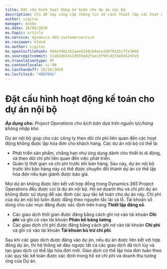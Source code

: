 ```yaml
---
title: Đặt cấu hình hoạt động kế toán cho dự án nội bộ
description: Chủ đề này cung cấp thông tin về cách thiết lập các hoạt động kế toán cho dự án nội bộ trong Project Operations.
author: sigitac
manager: Annbe
ms.date: 10/09/2020
ms.topic: article
ms.service: dynamics-365-customerservice
ms.reviewer: kfend
ms.author: sigitac
ms.openlocfilehash: 504e7481cb2aee6310cb4ace2d0791d1c7fe360d
ms.sourcegitcommit: 11a61db54119503e82faec5f99c4273e8d1247e5
ms.translationtype: HT
ms.contentlocale: vi-VN
ms.lasthandoff: 10/16/2020
ms.locfileid: "4087042"
---
```

# <a name="configure-accounting-for-internal-projects"></a>Đặt cấu hình hoạt động kế toán cho dự án nội bộ

_**Áp dụng cho:** Project Operations cho kịch bản dựa trên nguồn lực/hàng không nhập kho_

Dự án nội bộ giúp cho các công ty theo dõi chi phí liên quan đến các hoạt động không được lập hóa đơn cho khách hàng. Các dự án nội bộ có thể là:

- Phát triển sản phẩm, chẳng hạn như ứng dụng dành cho thiết bị di động, và theo dõi chi phí liên quan đến việc phát triển.
- Quản lý thời gian và chi phí trước khi bán hàng. Sau này, dự án nội bộ trước khi bán hàng này có thể được chuyển đổi thành dự án có thể lập hóa đơn nếu bạn giành được báo giá.

Mọi dự án không được liên kết với hợp đồng trong Dynamics 365 Project Operations đều được coi là dự án nội bộ. Hồ sơ doanh thu và chi phí dự án không được sử dụng để xác định các quy tắc kế toán cho dự án này. Chi phí của dự án nội bộ luôn được đăng theo nguyên tắc lãi và lỗ. Tài khoản sổ dùng cho các mục đăng được xác định trên trang **Thiết lập đăng sổ**.

- Các giao dịch thời gian được đăng bằng cách ghi nợ vào tài khoản **Chi phí** và ghi có vào tài khoản **Phân bổ bảng lương**.
- Các giao dịch chi phí được đăng bằng cách ghi nợ vào tài khoản **Chi phí** và ghi có vào tài khoản **Tài khoản bù trừ chi phí**.

Sau khi các giao dịch được đăng vào dự án, nếu dự án được liên kết với hợp đồng dự án, thì hệ thống sẽ đảo ngược tất cả các giao dịch đã tích lũy và tạo giao dịch có thể lập hóa đơn mới. Giao dịch có thể lập hóa đơn tuân theo các quy tắc kế toán được xác định trong hồ sơ chi phí và doanh thu tương ứng của Dự án.


